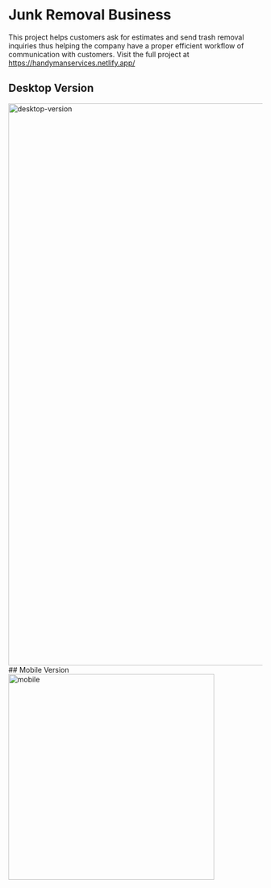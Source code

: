 # Junk Removal Business
This project helps customers ask for estimates and send trash removal inquiries thus helping the company have a proper efficient workflow of communication with customers.
Visit the full project at https://handymanservices.netlify.app/
## Desktop Version
<img width="1115" alt="desktop-version" src="https://user-images.githubusercontent.com/31680529/130345332-f65dd20d-1e69-4dbb-a6aa-27eab9bd120f.png">
## Mobile Version
<img width="408" alt="mobile" src="https://user-images.githubusercontent.com/31680529/130345335-50182294-c332-46d8-bb41-5f19c5441d81.png">
